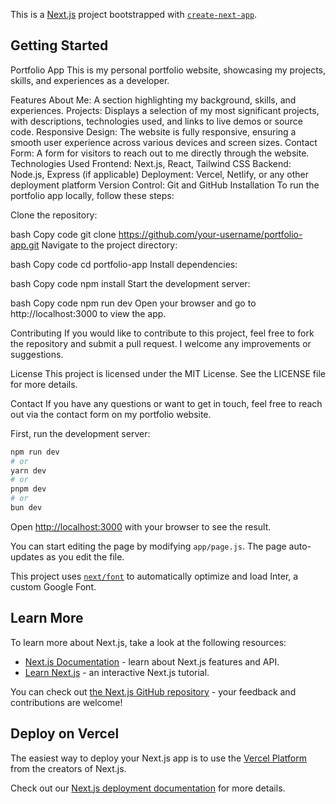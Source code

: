 This is a [Next.js](https://nextjs.org/) project bootstrapped with [`create-next-app`](https://github.com/vercel/next.js/tree/canary/packages/create-next-app).

## Getting Started

Portfolio App
This is my personal portfolio website, showcasing my projects, skills, and experiences as a developer.

Features
About Me: A section highlighting my background, skills, and experiences.
Projects: Displays a selection of my most significant projects, with descriptions, technologies used, and links to live demos or source code.
Responsive Design: The website is fully responsive, ensuring a smooth user experience across various devices and screen sizes.
Contact Form: A form for visitors to reach out to me directly through the website.
Technologies Used
Frontend: Next.js, React, Tailwind CSS
Backend: Node.js, Express (if applicable)
Deployment: Vercel, Netlify, or any other deployment platform
Version Control: Git and GitHub
Installation
To run the portfolio app locally, follow these steps:

Clone the repository:

bash
Copy code
git clone https://github.com/your-username/portfolio-app.git
Navigate to the project directory:

bash
Copy code
cd portfolio-app
Install dependencies:

bash
Copy code
npm install
Start the development server:

bash
Copy code
npm run dev
Open your browser and go to http://localhost:3000 to view the app.

Contributing
If you would like to contribute to this project, feel free to fork the repository and submit a pull request. I welcome any improvements or suggestions.

License
This project is licensed under the MIT License. See the LICENSE file for more details.

Contact
If you have any questions or want to get in touch, feel free to reach out via the contact form on my portfolio website.

First, run the development server:

```bash
npm run dev
# or
yarn dev
# or
pnpm dev
# or
bun dev
```

Open [http://localhost:3000](http://localhost:3000) with your browser to see the result.

You can start editing the page by modifying `app/page.js`. The page auto-updates as you edit the file.

This project uses [`next/font`](https://nextjs.org/docs/basic-features/font-optimization) to automatically optimize and load Inter, a custom Google Font.

## Learn More

To learn more about Next.js, take a look at the following resources:

- [Next.js Documentation](https://nextjs.org/docs) - learn about Next.js features and API.
- [Learn Next.js](https://nextjs.org/learn) - an interactive Next.js tutorial.

You can check out [the Next.js GitHub repository](https://github.com/vercel/next.js/) - your feedback and contributions are welcome!

## Deploy on Vercel

The easiest way to deploy your Next.js app is to use the [Vercel Platform](https://vercel.com/new?utm_medium=default-template&filter=next.js&utm_source=create-next-app&utm_campaign=create-next-app-readme) from the creators of Next.js.

Check out our [Next.js deployment documentation](https://nextjs.org/docs/deployment) for more details.
